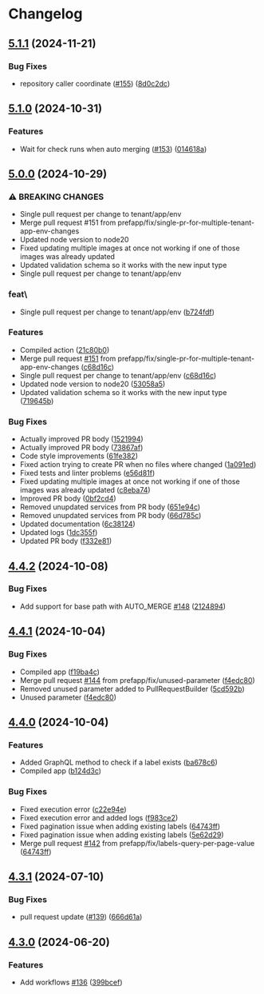 # Changelog

## [5.1.1](https://github.com/prefapp/action-state-repo-update-image/compare/v5.1.0...v5.1.1) (2024-11-21)


### Bug Fixes

* repository caller coordinate ([#155](https://github.com/prefapp/action-state-repo-update-image/issues/155)) ([8d0c2dc](https://github.com/prefapp/action-state-repo-update-image/commit/8d0c2dc6840369b8588e69bd0edc47508d9753d6))

## [5.1.0](https://github.com/prefapp/action-state-repo-update-image/compare/v5.0.0...v5.1.0) (2024-10-31)


### Features

* Wait for check runs when auto merging ([#153](https://github.com/prefapp/action-state-repo-update-image/issues/153)) ([014618a](https://github.com/prefapp/action-state-repo-update-image/commit/014618a60af45180fd1b9913470074e8281a1f45))

## [5.0.0](https://github.com/prefapp/action-state-repo-update-image/compare/v4.4.2...v5.0.0) (2024-10-29)


### ⚠ BREAKING CHANGES

* Single pull request per change to tenant/app/env
* Merge pull request #151 from prefapp/fix/single-pr-for-multiple-tenant-app-env-changes
* Updated node version to node20
* Fixed updating multiple images at once not working if one of those images was already updated
* Updated validation schema so it works with the new input type
* Single pull request per change to tenant/app/env

### feat\

* Single pull request per change to tenant/app/env ([b724fdf](https://github.com/prefapp/action-state-repo-update-image/commit/b724fdfbf5b4b1584358c416395a29fb8b3dc845))


### Features

* Compiled action ([21c80b0](https://github.com/prefapp/action-state-repo-update-image/commit/21c80b08f2437ff66bf0ecd78353f01cccef8c0e))
* Merge pull request [#151](https://github.com/prefapp/action-state-repo-update-image/issues/151) from prefapp/fix/single-pr-for-multiple-tenant-app-env-changes ([c68d16c](https://github.com/prefapp/action-state-repo-update-image/commit/c68d16c6f6fee4b82f84757a84e46d471319d097))
* Single pull request per change to tenant/app/env ([c68d16c](https://github.com/prefapp/action-state-repo-update-image/commit/c68d16c6f6fee4b82f84757a84e46d471319d097))
* Updated node version to node20 ([53058a5](https://github.com/prefapp/action-state-repo-update-image/commit/53058a5f4b4f14107b95f70b924442ec44a19dac))
* Updated validation schema so it works with the new input type ([719645b](https://github.com/prefapp/action-state-repo-update-image/commit/719645bb1983e916a0ab58cc23a6271bde71962d))


### Bug Fixes

* Actually improved PR body ([1521994](https://github.com/prefapp/action-state-repo-update-image/commit/1521994ecd462699e550f4bca2843a488f7c4a20))
* Actually improved PR body ([73867af](https://github.com/prefapp/action-state-repo-update-image/commit/73867af678f094e11e6218eeb80270fb36d910f1))
* Code style improvements ([61fe382](https://github.com/prefapp/action-state-repo-update-image/commit/61fe382c9fa16856e18dbd38c33b052124c70d3c))
* Fixed action trying to create PR when no files where changed ([1a091ed](https://github.com/prefapp/action-state-repo-update-image/commit/1a091ed15c2e8d6cd3da931ae9ed3f7410c8e647))
* Fixed tests and linter problems ([e56d81f](https://github.com/prefapp/action-state-repo-update-image/commit/e56d81f30e06af2626768d959ac5dce1416d6f40))
* Fixed updating multiple images at once not working if one of those images was already updated ([c8eba74](https://github.com/prefapp/action-state-repo-update-image/commit/c8eba7495c2b1a3d26fdf2be05094f380b8c0d80))
* Improved PR body ([0bf2cd4](https://github.com/prefapp/action-state-repo-update-image/commit/0bf2cd4c35d1fd5decfedcde22e08756c3f56c70))
* Removed unupdated services from PR body ([651e94c](https://github.com/prefapp/action-state-repo-update-image/commit/651e94c6f59a66ee802c6d9b97a0b4f31264966c))
* Removed unupdated services from PR body ([66d785c](https://github.com/prefapp/action-state-repo-update-image/commit/66d785c5c49bb099639af66f3f7bfe1b39013a9e))
* Updated documentation ([6c38124](https://github.com/prefapp/action-state-repo-update-image/commit/6c38124bed7e893271e8c2cb03d2942339a02c25))
* Updated logs ([1dc355f](https://github.com/prefapp/action-state-repo-update-image/commit/1dc355f5d54e209247cc9e38ffc370cccf99fccd))
* Updated PR body ([f332e81](https://github.com/prefapp/action-state-repo-update-image/commit/f332e816498faefd578ed8a740a372c6ea9d9697))

## [4.4.2](https://github.com/prefapp/action-state-repo-update-image/compare/v4.4.1...v4.4.2) (2024-10-08)


### Bug Fixes

* Add support for base path with AUTO_MERGE [#148](https://github.com/prefapp/action-state-repo-update-image/issues/148) ([2124894](https://github.com/prefapp/action-state-repo-update-image/commit/21248942790692ef27b36309fcaac42edb9e269f))

## [4.4.1](https://github.com/prefapp/action-state-repo-update-image/compare/v4.4.0...v4.4.1) (2024-10-04)


### Bug Fixes

* Compiled app ([f19ba4c](https://github.com/prefapp/action-state-repo-update-image/commit/f19ba4c6396fcc6ecb0ac7ab795be724ad91336f))
* Merge pull request [#144](https://github.com/prefapp/action-state-repo-update-image/issues/144) from prefapp/fix/unused-parameter ([f4edc80](https://github.com/prefapp/action-state-repo-update-image/commit/f4edc806d5f89fcb2f7e80c743877f247e3b6207))
* Removed unused parameter added to PullRequestBuilder ([5cd592b](https://github.com/prefapp/action-state-repo-update-image/commit/5cd592b751ed5e341e097334d47c65afb147515c))
* Unused parameter ([f4edc80](https://github.com/prefapp/action-state-repo-update-image/commit/f4edc806d5f89fcb2f7e80c743877f247e3b6207))

## [4.4.0](https://github.com/prefapp/action-state-repo-update-image/compare/v4.3.1...v4.4.0) (2024-10-04)


### Features

* Added GraphQL method to check if a label exists ([ba678c6](https://github.com/prefapp/action-state-repo-update-image/commit/ba678c65c2050d34073d2ea3fae4e74392515c61))
* Compiled app ([b124d3c](https://github.com/prefapp/action-state-repo-update-image/commit/b124d3cdbee6a5fb11ab053d48dcb0ea716e6135))


### Bug Fixes

* Fixed execution error ([c22e94e](https://github.com/prefapp/action-state-repo-update-image/commit/c22e94e29909b92cba6190a7d88e7ea2f1153b4c))
* Fixed execution error and added logs ([f983ce2](https://github.com/prefapp/action-state-repo-update-image/commit/f983ce2b2f5e8e4e428c89c88447da7224f1d868))
* Fixed pagination issue when adding existing labels ([64743ff](https://github.com/prefapp/action-state-repo-update-image/commit/64743ffb61d8e422497f9c9962298fac2c54a959))
* Fixed pagination issue when adding existing labels ([5e62d29](https://github.com/prefapp/action-state-repo-update-image/commit/5e62d29b99e17876c896fb36ca965b70640265b1))
* Merge pull request [#142](https://github.com/prefapp/action-state-repo-update-image/issues/142) from prefapp/fix/labels-query-per-page-value ([64743ff](https://github.com/prefapp/action-state-repo-update-image/commit/64743ffb61d8e422497f9c9962298fac2c54a959))

## [4.3.1](https://github.com/prefapp/action-state-repo-update-image/compare/v4.3.0...v4.3.1) (2024-07-10)


### Bug Fixes

* pull request update ([#139](https://github.com/prefapp/action-state-repo-update-image/issues/139)) ([666d61a](https://github.com/prefapp/action-state-repo-update-image/commit/666d61a8435e47e9f985600817064fe255f4f4d8))

## [4.3.0](https://github.com/prefapp/action-state-repo-update-image/compare/v4.2.0...v4.3.0) (2024-06-20)


### Features

* Add workflows [#136](https://github.com/prefapp/action-state-repo-update-image/issues/136) ([399bcef](https://github.com/prefapp/action-state-repo-update-image/commit/399bcef23f3a55cee57ba83c1ac1041a4279c0ac))
